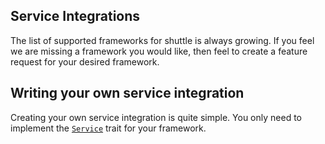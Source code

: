 ## Service Integrations
The list of supported frameworks for shuttle is always growing. If you feel we are missing a framework you would like, then feel to create a feature request for your desired framework.

## Writing your own service integration
Creating your own service integration is quite simple. You only need to implement the [`Service`](https://docs.rs/shuttle-service/latest/shuttle_service/trait.Service.html) trait for your framework.
